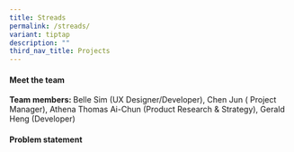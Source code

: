 ```yaml
---
title: Streads
permalink: /streads/
variant: tiptap
description: ""
third_nav_title: Projects
---
```

<h4>Meet the team</h4>
<p></p>
<p><strong>Team members: </strong>Belle Sim (UX Designer/Developer), Chen
Jun ( Project Manager), Athena Thomas Ai-Chun (Product Research &amp; Strategy),
Gerald Heng (Developer)</p>
<h4>Problem statement</h4>
<p></p>